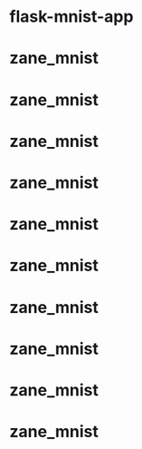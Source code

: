 # flask-mnist-app
# zane_mnist
# zane_mnist
# zane_mnist
# zane_mnist
# zane_mnist
# zane_mnist
# zane_mnist
# zane_mnist
# zane_mnist
# zane_mnist
